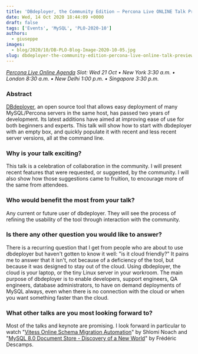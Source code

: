 ```yaml
---
title: 'DBdeployer, the Community Edition – Percona Live ONLINE Talk Preview'
date: Wed, 14 Oct 2020 18:44:09 +0000
draft: false
tags: ['Events', 'MySQL', 'PLO-2020-10']
authors:
  - giuseppe
images:
  - blog/2020/10/DB-PLO-Blog-Image-2020-10-05.jpg
slug: dbdeployer-the-community-edition-percona-live-online-talk-preview
---
```


_[Percona Live Online Agenda](https://www.percona.com/live/agenda) Slot: Wed 21 Oct • New York 3:30 a.m. • London 8:30 a.m. • New Delhi 1:00 p.m. • Singapore 3:30 p.m._

### Abstract

[DBdeployer](https://github.com/datacharmer/dbdeployer), an open source tool that allows easy deployment of many MySQL/Percona servers in the same host, has passed two years of development. Its latest additions have aimed at improving ease of use for both beginners and experts. This talk will show how to start with dbdeployer with an empty box, and quickly populate it with recent and less recent server versions, all at the command line.

### Why is your talk exciting?

This talk is a celebration of collaboration in the community. I will present recent features that were requested, or suggested, by the community. I will also show how those suggestions came to fruition, to encourage more of the same from attendees.

### Who would benefit the most from your talk?

Any current or future user of dbdeployer. They will see the process of refining the usability of the tool through interaction with the community.

### Is there any other question you would like to answer?

There is a recurring question that I get from people who are about to use dbdeployer but haven't gotten to know it well: "is it cloud friendly?" It pains me to answer that it isn't, not because of a deficiency of the tool, but because it was designed to stay out of the cloud. Using dbdeployer, the cloud is your laptop, or the tiny Linux server in your workroom. The main purpose of dbdeployer is to enable developers, support engineers, QA engineers, database administrators, to have on demand deployments of MySQL always, even when there is no connection with the cloud or when you want something faster than the cloud.

### What other talks are you most looking forward to?

Most of the talks and keynote are promising. I look forward in particular to watch "[Vitess Online Schema Migration Automation](https://sched.co/ePp6)" by Shlomi Noach and "[MySQL 8.0 Document Store - Discovery of a New World](https://sched.co/ePpc)" by Frédéric Descamps.